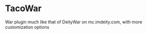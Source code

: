 TacoWar
=======

War plugin much like that of DeityWar on mc.imdeity.com, with more customization options 
